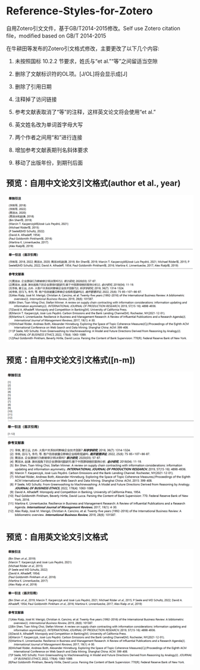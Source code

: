 # Reference-Styles-for-Zotero
自用Zotero引文文件，基于GB/T2014-2015修改。Self use Zotero citation file，modified based on GB/T 2014-2015

在牛耕田等发布的Zotero引文格式修改，主要更改了以下几个内容:

1. 未按照国标 10.2.2 节要求，姓氏与“et al.”“等”之间留适当空隙

1. 删除了文献标识符的OL项。[J/OL]将会显示成[J]

1. 删除了引用日期

1. 注释掉了访问链接

1. 参考文献表取消了“等”的注释，这样英文论文将会使用“et al.”

1. 英文姓名改为单词首字母大写

1. 两个作者之间用“和”进行连接

1. 增加参考文献表期刊名斜体要求

1. 移动了出版年份，到期刊后面


## 预览：自用中文论文引文格式(author et al., year)

![自用中文论文引文格式(author-year)](./.asset/自用中文论文引文格式(author-year).png)

## 预览：自用中文论文引文格式([n-m])

![自用中文论文引文格式([n-m])](./.asset/自用中文论文引文格式([n-m]).png)

## 预览：自用英文论文引文格式

![自用英文论文引文格式](./.asset/自用英文论文引文格式.png)
